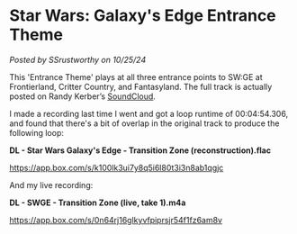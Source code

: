 # Star Wars: Galaxy's Edge Entrance Theme

*Posted by SSrustworthy on 10/25/24*

This 'Entrance Theme' plays at all three entrance points to SW:GE at Frontierland, Critter Country, and Fantasyland. The full track is actually posted on Randy Kerber’s [SoundCloud](https://soundcloud.com/adam-michalak-1/star-wars-galaxys-edge-entrance-theme).

I made a recording last time I went and got a loop runtime of 00:04:54.306, and found that there's a bit of overlap in the original track to produce the following loop:

**DL - Star Wars Galaxy's Edge - Transition Zone (reconstruction).flac**

https://app.box.com/s/k100lk3ui7y8q5i6l80t3i3n8ab1qgjc

And my live recording:

**DL - SWGE - Transition Zone (live, take 1).m4a**

https://app.box.com/s/0n64rj16glkyvfpiprsjr54f1fz6am8v